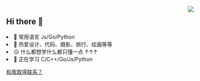 <a href="https://github.com/anuraghazra/github-readme-stats">
  <!--<img align="right" style="width:auto" src="https://github-readme-stats.vercel.app/api/top-langs/?username=OfflineY&layout=compact&hide=css,html"/>-->
  <img align="right" style="width:auto" src="https://github-readme-stats.vercel.app/api/top-langs/?username=OfflineY&layout=compact"/>
</a>
<h2>Hi there 👋</h2>
<li>🎯 常用语言 Js/Go/Python</li>
<li>🧡 热爱设计、代码、摄影、旅行、绘画等等</li>
<li>😥 什么都想学什么都只懂一点 ↑↑↑</li>
<li>🤔 正在学习 C/C++/Go/Js/Python</li>

[和我取得联系？](https://github.com/OfflineY/OfflineY/issues)
